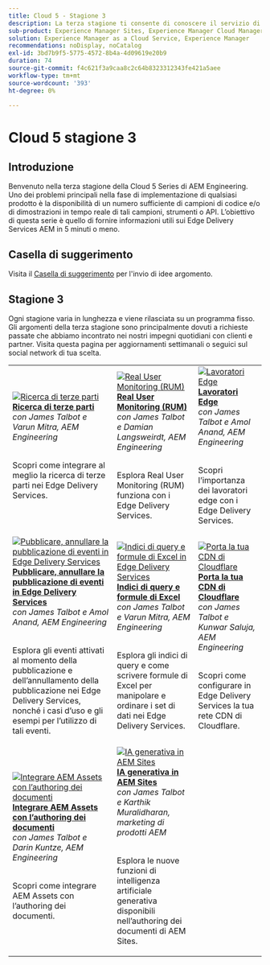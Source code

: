 ```yaml
---
title: Cloud 5 - Stagione 3
description: La terza stagione ti consente di conoscere il servizio di consegna AEM Edge tramite interviste approfondite con esperti che hanno lavorato su progetti complicati
sub-product: Experience Manager Sites, Experience Manager Cloud Manager, Experience Manager Assets
solution: Experience Manager as a Cloud Service, Experience Manager
recommendations: noDisplay, noCatalog
exl-id: 3bd7b9f5-5775-4572-8b4a-4d09619e20b9
duration: 74
source-git-commit: f4c621f3a9caa8c2c64b8323312343fe421a5aee
workflow-type: tm+mt
source-wordcount: '393'
ht-degree: 0%

---
```


# Cloud 5 stagione 3

## Introduzione

Benvenuto nella terza stagione della Cloud 5 Series di AEM Engineering. Uno dei problemi principali nella fase di implementazione di qualsiasi prodotto è la disponibilità di un numero sufficiente di campioni di codice e/o di dimostrazioni in tempo reale di tali campioni, strumenti o API. L’obiettivo di questa serie è quello di fornire informazioni utili sui Edge Delivery Services AEM in 5 minuti o meno.

## Casella di suggerimento

Visita il [Casella di suggerimento](https://forms.office.com/r/74P5Xz4UH0) per l&#39;invio di idee argomento.

## Stagione 3

Ogni stagione varia in lunghezza e viene rilasciata su un programma fisso. Gli argomenti della terza stagione sono principalmente dovuti a richieste passate che abbiamo incontrato nei nostri impegni quotidiani con clienti e partner. Visita questa pagina per aggiornamenti settimanali o seguici sul social network di tua scelta.

<table>
    <tr>
        <td>
            <a href="./season-3/cloud5-3rd-party-search.md">
                <img alt="Ricerca di terze parti" src="https://video.tv.adobe.com/v/3427040?format=jpeg"/>
            </a>
            <div>
                <a href="./season-3/cloud5-3rd-party-search.md">
                <strong>Ricerca di terze parti</strong></a>        
                <br/><em>con James Talbot e Varun Mitra, AEM Engineering</em>
            </div>
            <p>
                <br/>
                Scopri come integrare al meglio la ricerca di terze parti nei Edge Delivery Services.
            </p>
        </td>   
        <td>
            <a href="./season-3/cloud5-rum.md">
                <img alt="Real User Monitoring (RUM)" src="https://video.tv.adobe.com/v/3427495?format=jpeg"/>
            </a>
            <div>
                <a href="./season-3/cloud5-rum.md">
                <strong>Real User Monitoring (RUM)</strong></a>        
                <br/><em>con James Talbot e Damian Langsweirdt, AEM Engineering</em>
            </div>
            <p>
                <br/>
                Esplora Real User Monitoring (RUM) funziona con i Edge Delivery Services.
            </p>
        </td>   
        <td>
            <a href="./season-3/cloud5-edge-workers.md">
                <img alt="Lavoratori Edge" src="https://video.tv.adobe.com/v/3427589?format=jpeg"/>
            </a>
            <div>
                <a href="./season-3/cloud5-edge-workers.md">
                <strong>Lavoratori Edge</strong></a>        
                <br/><em>con James Talbot e Amol Anand, AEM Engineering</em>
            </div>
            <p>
                <br/>
                Scopri l’importanza dei lavoratori edge con i Edge Delivery Services.
            </p>
        </td>   
    </tr>
    <tr>
        <td>
            <a href="./season-3/cloud5-publish-events.md">
                <img alt="Pubblicare, annullare la pubblicazione di eventi in Edge Delivery Services" src="https://video.tv.adobe.com/v/3427681?format=jpeg"/>
            </a>
            <div>
                <a href="./season-3/cloud5-publish-events.md">
                <strong>Pubblicare, annullare la pubblicazione di eventi in Edge Delivery Services</strong></a>        
                <br/><em>con James Talbot e Amol Anand, AEM Engineering</em>
            </div>
            <p>
                <br/>
                Esplora gli eventi attivati al momento della pubblicazione e dell’annullamento della pubblicazione nei Edge Delivery Services, nonché i casi d’uso e gli esempi per l’utilizzo di tali eventi.
            </p>
        </td>  
        <td>
            <a href="./season-3/cloud5-query-indexes.md">
                <img alt="Indici di query e formule di Excel in Edge Delivery Services" src="https://video.tv.adobe.com/v/3427787?format=jpeg"/>
            </a>
            <div>
                <a href="./season-3/cloud5-query-indexes.md">
                <strong>Indici di query e formule di Excel </strong></a>        
                <br/><em>con James Talbot e Varun Mitra, AEM Engineering</em>
            </div>
            <p>
                <br/>
                Esplora gli indici di query e come scrivere formule di Excel per manipolare e ordinare i set di dati nei Edge Delivery Services.
            </p>
        </td>  
        <td>
            <a href="./season-3/cloud5-byo-cloudflare-cdn.md">
                <img alt="Porta la tua CDN di Cloudflare" src="https://video.tv.adobe.com/v/3428100?format=jpeg"/>
            </a>
            <div>
                <a href="./season-3/cloud5-byo-cloudflare-cdn.md">
                <strong>Porta la tua CDN di Cloudflare</strong></a>        
                <br/><em>con James Talbot e Kunwar Saluja, AEM Engineering</em>
            </div>
            <p>
                <br/>
                Scopri come configurare in Edge Delivery Services la tua rete CDN di Cloudflare.
            </p>
        </td>           
    </tr>  
    <tr>
        <td>
            <a href="./season-3/cloud5-integrate-assets.md">
                <img alt="Integrare AEM Assets con l’authoring dei documenti" src="https://video.tv.adobe.com/v/3428302?format=jpeg"/>
            </a>
            <div>
                <a href="./season-3/cloud5-integrate-assets.md">
                <strong>Integrare AEM Assets con l’authoring dei documenti</strong></a>        
                <br/><em>con James Talbot e Darin Kuntze, AEM Engineering</em>
            </div>
            <p>
                <br/>
                Scopri come integrare AEM Assets con l’authoring dei documenti.
            </p>
        </td>        
        <td>
            <a href="./season-3/cloud5-generative-ai-for-aem-sites.md">
                <img alt="IA generativa in AEM Sites" src="https://video.tv.adobe.com/v/3428436?format=jpeg"/>
            </a>
            <div>
                <a href="./season-3/cloud5-generative-ai-for-aem-sites.md">
                <strong>IA generativa in AEM Sites</strong></a>        
                <br/><em>con James Talbot e Karthik Muralidharan, marketing di prodotti AEM</em>
            </div>
            <p>
                <br/>                
                Esplora le nuove funzioni di intelligenza artificiale generativa disponibili nell’authoring dei documenti di AEM Sites.
            </p>
        </td>                
    </tr>      
</table>
